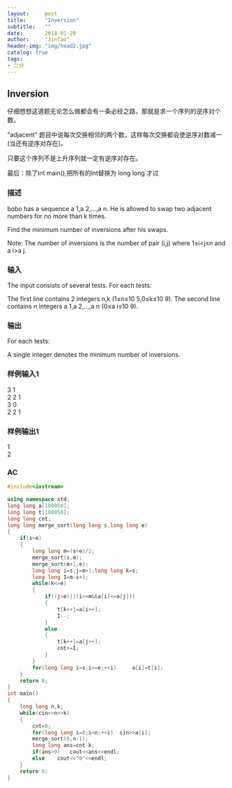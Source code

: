 ```yaml
---
layout:     post
title:      "Inversion"
subtitle:   ""
date:       2018-01-29
author:     "JinTao"
header-img: "img/head2.jpg"
catalog: true
tags:
- 二分
---
```


## Inversion 
仔细想想这道题无论怎么做都会有一条必经之路，那就是求一个序列的逆序对个数。

“adjacent” 题目中说每次交换相邻的两个数，这样每次交换都会使逆序对数减一(当还有逆序对存在)。

只要这个序列不是上升序列就一定有逆序对存在。

最后：除了int main(),把所有的int替换为 long long 才过

### 描述
bobo has a sequence a 1,a 2,…,a n. He is allowed to swap two adjacent numbers for no more than k times. 

Find the minimum number of inversions after his swaps. 

Note: The number of inversions is the number of pair (i,j) where 1≤i<j≤n and a i>a j.
### 输入
The input consists of several tests. For each tests: 

The first line contains 2 integers n,k (1≤n≤10 5,0≤k≤10 9). The second line contains n integers a 1,a 2,…,a n (0≤a i≤10 9).
### 输出
For each tests: 

A single integer denotes the minimum number of inversions.
### 样例输入1 
3 1<br>
2 2 1<br>
3 0<br>
2 2 1

### 样例输出1 
1<br>
2

### AC
``` cpp
#include<iostream>

using namespace std;
long long a[100050];
long long t[100050];
long long cnt;
long long merge_sort(long long s,long long e)
{
	if(s<e)
	{
		long long m=(s+e)/2;
		merge_sort(s,m);
		merge_sort(m+1,e);
		long long i=s,j=m+1;long long k=s;
		long long I=m-s+1;
		while(k<=e)
		{
			if((j>e)||(i<=m&&a[i]<=a[j]))
			{
				t[k++]=a[i++];
				I--;
			}
			else
			{
				t[k++]=a[j++];
				cnt+=I;
			}
		}
		for(long long i=s;i<=e;++i) 	a[i]=t[i];
	} 
	return 0;
}
int main()
{
	long long n,k;
	while(cin>>n>>k)
	{
		cnt=0;
		for(long long i=0;i<n;++i)	cin>>a[i];
		merge_sort(0,n-1);
		long long ans=cnt-k;
		if(ans>0)	cout<<ans<<endl;
		else	cout<<"0"<<endl;
	}
	return 0;
}
```


